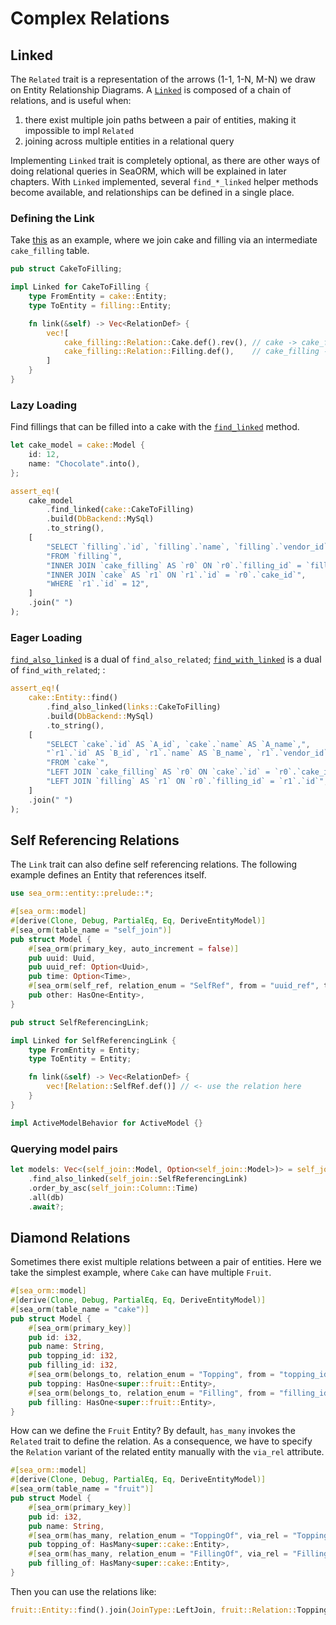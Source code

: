 # Complex Relations

## Linked

The `Related` trait is a representation of the arrows (1-1, 1-N, M-N) we draw on Entity Relationship Diagrams. A [`Linked`](https://docs.rs/sea-orm/*/sea_orm/entity/trait.Linked.html) is composed of a chain of relations, and is useful when:

1. there exist multiple join paths between a pair of entities, making it impossible to impl `Related`
1. joining across multiple entities in a relational query

Implementing `Linked` trait is completely optional, as there are other ways of doing relational queries in SeaORM, which will be explained in later chapters.
With `Linked` implemented, several `find_*_linked` helper methods become available, and relationships can be defined in a single place.

### Defining the Link

Take [this](https://github.com/SeaQL/sea-orm/blob/master/src/tests_cfg/entity_linked.rs) as an example, where we join cake and filling via an intermediate `cake_filling` table.

```rust title="entity/links.rs"
pub struct CakeToFilling;

impl Linked for CakeToFilling {
    type FromEntity = cake::Entity;
    type ToEntity = filling::Entity;

    fn link(&self) -> Vec<RelationDef> {
        vec![
            cake_filling::Relation::Cake.def().rev(), // cake -> cake_filling
            cake_filling::Relation::Filling.def(),    // cake_filling -> filling
        ]
    }
}
```

### Lazy Loading

Find fillings that can be filled into a cake with the [`find_linked`](https://docs.rs/sea-orm/*/sea_orm/entity/prelude/trait.ModelTrait.html#method.find_linked) method.

```rust
let cake_model = cake::Model {
    id: 12,
    name: "Chocolate".into(),
};

assert_eq!(
    cake_model
        .find_linked(cake::CakeToFilling)
        .build(DbBackend::MySql)
        .to_string(),
    [
        "SELECT `filling`.`id`, `filling`.`name`, `filling`.`vendor_id`",
        "FROM `filling`",
        "INNER JOIN `cake_filling` AS `r0` ON `r0`.`filling_id` = `filling`.`id`",
        "INNER JOIN `cake` AS `r1` ON `r1`.`id` = `r0`.`cake_id`",
        "WHERE `r1`.`id` = 12",
    ]
    .join(" ")
);
```

### Eager Loading

[`find_also_linked`](https://docs.rs/sea-orm/*/sea_orm/entity/prelude/struct.Select.html#method.find_also_linked) is a dual of `find_also_related`; [`find_with_linked`](https://docs.rs/sea-orm/*/sea_orm/entity/prelude/struct.Select.html#method.find_with_linked) is a dual of `find_with_related`; :

```rust
assert_eq!(
    cake::Entity::find()
        .find_also_linked(links::CakeToFilling)
        .build(DbBackend::MySql)
        .to_string(),
    [
        "SELECT `cake`.`id` AS `A_id`, `cake`.`name` AS `A_name`,",
        "`r1`.`id` AS `B_id`, `r1`.`name` AS `B_name`, `r1`.`vendor_id` AS `B_vendor_id`",
        "FROM `cake`",
        "LEFT JOIN `cake_filling` AS `r0` ON `cake`.`id` = `r0`.`cake_id`",
        "LEFT JOIN `filling` AS `r1` ON `r0`.`filling_id` = `r1`.`id`",
    ]
    .join(" ")
);
```

## Self Referencing Relations

The `Link` trait can also define self referencing relations. The following example defines an Entity that references itself.

```rust title="self_join.rs"
use sea_orm::entity::prelude::*;

#[sea_orm::model]
#[derive(Clone, Debug, PartialEq, Eq, DeriveEntityModel)]
#[sea_orm(table_name = "self_join")]
pub struct Model {
    #[sea_orm(primary_key, auto_increment = false)]
    pub uuid: Uuid,
    pub uuid_ref: Option<Uuid>,
    pub time: Option<Time>,
    #[sea_orm(self_ref, relation_enum = "SelfRef", from = "uuid_ref", to = "uuid")]
    pub other: HasOne<Entity>,
}

pub struct SelfReferencingLink;

impl Linked for SelfReferencingLink {
    type FromEntity = Entity;
    type ToEntity = Entity;

    fn link(&self) -> Vec<RelationDef> {
        vec![Relation::SelfRef.def()] // <- use the relation here
    }
}

impl ActiveModelBehavior for ActiveModel {}
```

### Querying model pairs

```rust
let models: Vec<(self_join::Model, Option<self_join::Model>)> = self_join::Entity::find()
    .find_also_linked(self_join::SelfReferencingLink)
    .order_by_asc(self_join::Column::Time)
    .all(db)
    .await?;
```

## Diamond Relations

Sometimes there exist multiple relations between a pair of entities. Here we take the simplest example, where `Cake` can have multiple `Fruit`.

```rust
#[sea_orm::model]
#[derive(Clone, Debug, PartialEq, Eq, DeriveEntityModel)]
#[sea_orm(table_name = "cake")]
pub struct Model {
    #[sea_orm(primary_key)]
    pub id: i32,
    pub name: String,
    pub topping_id: i32,
    pub filling_id: i32,
    #[sea_orm(belongs_to, relation_enum = "Topping", from = "topping_id", to = "id")]
    pub topping: HasOne<super::fruit::Entity>,
    #[sea_orm(belongs_to, relation_enum = "Filling", from = "filling_id", to = "id")]
    pub filling: HasOne<super::fruit::Entity>,
}
```

How can we define the `Fruit` Entity?
By default, `has_many` invokes the `Related` trait to define the relation.
As a consequence, we have to specify the `Relation` variant of the related entity manually with the `via_rel` attribute.

```rust
#[sea_orm::model]
#[derive(Clone, Debug, PartialEq, Eq, DeriveEntityModel)]
#[sea_orm(table_name = "fruit")]
pub struct Model {
    #[sea_orm(primary_key)]
    pub id: i32,
    pub name: String,
    #[sea_orm(has_many, relation_enum = "ToppingOf", via_rel = "Topping")]
    pub topping_of: HasMany<super::cake::Entity>,
    #[sea_orm(has_many, relation_enum = "FillingOf", via_rel = "Filling")]
    pub filling_of: HasMany<super::cake::Entity>,
}
```

Then you can use the relations like:

```rust
fruit::Entity::find().join(JoinType::LeftJoin, fruit::Relation::ToppingOf.def());
```